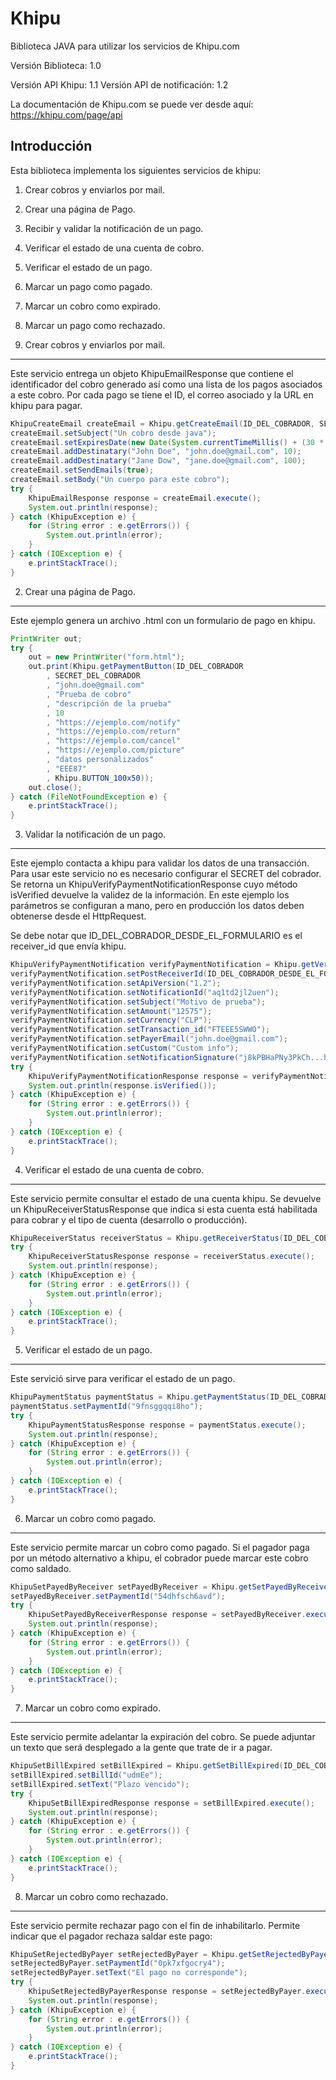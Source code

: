 Khipu
=====


Biblioteca JAVA para utilizar los servicios de Khipu.com

Versión Biblioteca: 1.0

Versión API Khipu: 1.1 
Versión API de notificación: 1.2

La documentación de Khipu.com se puede ver desde aquí:
https://khipu.com/page/api


Introducción
------------

Esta biblioteca implementa los siguientes servicios de khipu:


1) Crear cobros y enviarlos por mail.
2) Crear una página de Pago.
3) Recibir y validar la notificación de un pago.
4) Verificar el estado de una cuenta de cobro.
5) Verificar el estado de un pago.
6) Marcar un pago como pagado.
7) Marcar un cobro como expirado.
8) Marcar un pago como rechazado.


1) Crear cobros y enviarlos por mail.
------------------------------------

Este servicio entrega un objeto KhipuEmailResponse que contiene el identificador
del cobro generado así como una lista de los pagos asociados a este cobro. Por cada 
pago se tiene el ID, el correo asociado y la URL en khipu para pagar.

```Java
KhipuCreateEmail createEmail = Khipu.getCreateEmail(ID_DEL_COBRADOR, SECRET_DEL_COBRADOR);
createEmail.setSubject("Un cobro desde java");
createEmail.setExpiresDate(new Date(System.currentTimeMillis() + (30 * 24 * 60 * 60 * 1000)));
createEmail.addDestinatary("John Doe", "john.doe@gmail.com", 10);
createEmail.addDestinatary("Jane Dow", "jane.doe@gmail.com", 100);
createEmail.setSendEmails(true);
createEmail.setBody("Un cuerpo para este cobro");
try {
	KhipuEmailResponse response = createEmail.execute();
	System.out.println(response);
} catch (KhipuException e) {
	for (String error : e.getErrors()) {
		System.out.println(error);
	}
} catch (IOException e) {
	e.printStackTrace();
}
```



2) Crear una página de Pago.
-----------------------

Este ejemplo genera un archivo .html con un formulario de pago en khipu.

```Java
PrintWriter out;
try {
	out = new PrintWriter("form.html");
	out.print(Khipu.getPaymentButton(ID_DEL_COBRADOR
		, SECRET_DEL_COBRADOR
		, "john.doe@gmail.com"
		, "Prueba de cobro"
		, "descripción de la prueba"
		, 10
		, "https://ejemplo.com/notify"
		, "https://ejemplo.com/return"
		, "https://ejemplo.com/cancel"
		, "https://ejemplo.com/picture"
		, "datos personalizados"
		, "EEE87"
		, Khipu.BUTTON_100x50));
	out.close();
} catch (FileNotFoundException e) {
	e.printStackTrace();
}
```

3) Validar la notificación de un pago.
----------------------------------------------------

Este ejemplo contacta a khipu para validar los datos de una transacción. Para usar
este servicio no es necesario configurar el SECRET del cobrador. Se retorna un
KhipuVerifyPaymentNotificationResponse cuyo método isVerified devuelve la validez de la
información. En este ejemplo los parámetros se configuran a mano, pero en producción los
datos deben obtenerse desde el HttpRequest.

Se debe notar que ID_DEL_COBRADOR_DESDE_EL_FORMULARIO es el receiver_id que envía khipu. 

```Java
KhipuVerifyPaymentNotification verifyPaymentNotification = Khipu.getVerifyPaymentNotification(ID_DEL_COBRADOR);
verifyPaymentNotification.setPostReceiverId(ID_DEL_COBRADOR_DESDE_EL_FORMULARIO);
verifyPaymentNotification.setApiVersion("1.2");
verifyPaymentNotification.setNotificationId("aq1td2jl2uen");
verifyPaymentNotification.setSubject("Motivo de prueba");
verifyPaymentNotification.setAmount("12575");
verifyPaymentNotification.setCurrency("CLP");
verifyPaymentNotification.setTransaction_id("FTEEE5SWWO");
verifyPaymentNotification.setPayerEmail("john.doe@gmail.com");
verifyPaymentNotification.setCustom("Custom info");
verifyPaymentNotification.setNotificationSignature("j8kPBHaPNy3PkCh...hhLvQbenpGjA==");
try {
	KhipuVerifyPaymentNotificationResponse response = verifyPaymentNotification.execute();
	System.out.println(response.isVerified());
} catch (KhipuException e) {
	for (String error : e.getErrors()) {
		System.out.println(error);
	}
} catch (IOException e) {
	e.printStackTrace();
}
```


4) Verificar el estado de una cuenta de cobro.
---------------------------------------

Este servicio permite consultar el estado de una cuenta khipu. Se devuelve un 
KhipuReceiverStatusResponse que indica si esta cuenta está habilitada para cobrar
y el tipo de cuenta (desarrollo o producción).

```Java
KhipuReceiverStatus receiverStatus = Khipu.getReceiverStatus(ID_DEL_COBRADOR, SECRET_DEL_COBRADOR);
try {
	KhipuReceiverStatusResponse response = receiverStatus.execute();
	System.out.println(response);
} catch (KhipuException e) {
	for (String error : e.getErrors()) {
		System.out.println(error);
	}
} catch (IOException e) {
	e.printStackTrace();
}
```

5) Verificar el estado de un pago.
-------------------------------

Este servició sirve para verificar el estado de un pago.

```Java
KhipuPaymentStatus paymentStatus = Khipu.getPaymentStatus(ID_DEL_COBRADOR, SECRET_DEL_COBRADOR);
paymentStatus.setPaymentId("9fnsggqqi8ho");
try {
	KhipuPaymentStatusResponse response = paymentStatus.execute();
	System.out.println(response);
} catch (KhipuException e) {
	for (String error : e.getErrors()) {
		System.out.println(error);
	}
} catch (IOException e) {
	e.printStackTrace();
} 
```

6) Marcar un cobro como pagado.
-------------------------------

Este servicio permite marcar un cobro como pagado. Si el pagador
paga por un método alternativo a khipu, el cobrador puede marcar 
este cobro como saldado.

```Java
KhipuSetPayedByReceiver setPayedByReceiver = Khipu.getSetPayedByReceiver(ID_DEL_COBRADOR, SECRET_DEL_COBRADOR);
setPayedByReceiver.setPaymentId("54dhfsch6avd");
try {
	KhipuSetPayedByReceiverResponse response = setPayedByReceiver.execute();
	System.out.println(response);
} catch (KhipuException e) {
	for (String error : e.getErrors()) {
		System.out.println(error);
	}
} catch (IOException e) {
	e.printStackTrace();
}
```

7) Marcar un cobro como expirado.
-------------------------------

Este servicio permite adelantar la expiración del cobro. Se puede adjuntar un texto
que será desplegado a la gente que trate de ir a pagar. 

```Java
KhipuSetBillExpired setBillExpired = Khipu.getSetBillExpired(ID_DEL_COBRADOR, SECRET_DEL_COBRADOR);
setBillExpired.setBillId("udmEe");
setBillExpired.setText("Plazo vencido");
try {
	KhipuSetBillExpiredResponse response = setBillExpired.execute();
	System.out.println(response);
} catch (KhipuException e) {
	for (String error : e.getErrors()) {
		System.out.println(error);
	}
} catch (IOException e) {
	e.printStackTrace();
}
```


8) Marcar un cobro como rechazado.
----------------------------------

Este servicio permite rechazar pago con el fin de inhabilitarlo. Permite indicar que el 
pagador rechaza saldar este pago:

```Java
KhipuSetRejectedByPayer setRejectedByPayer = Khipu.getSetRejectedByPayer(ID_DEL_COBRADOR, SECRET_DEL_COBRADOR);
setRejectedByPayer.setPaymentId("0pk7xfgocry4");
setRejectedByPayer.setText("El pago no corresponde");
try {
	KhipuSetRejectedByPayerResponse response = setRejectedByPayer.execute();
	System.out.println(response);
} catch (KhipuException e) {
	for (String error : e.getErrors()) {
		System.out.println(error);
	}
} catch (IOException e) {
	e.printStackTrace();
}
```

